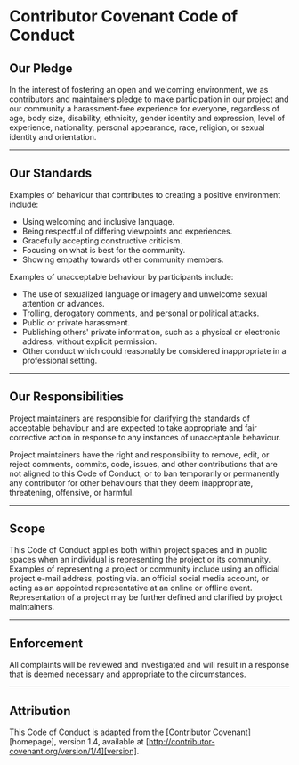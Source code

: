 # Contributor Covenant Code of Conduct

## Our Pledge

In the interest of fostering an open and welcoming environment, we as contributors and maintainers pledge to make participation in our project and our community a harassment-free experience for everyone, regardless of age, body size, disability, ethnicity, gender identity and expression, level of experience, nationality, personal appearance, race, religion, or sexual identity and orientation.

---

## Our Standards

Examples of behaviour that contributes to creating a positive environment include:

* Using welcoming and inclusive language.
* Being respectful of differing viewpoints and experiences.
* Gracefully accepting constructive criticism.
* Focusing on what is best for the community.
* Showing empathy towards other community members.

Examples of unacceptable behaviour by participants include:

* The use of sexualized language or imagery and unwelcome sexual attention or advances.
* Trolling, derogatory comments, and personal or political attacks.
* Public or private harassment.
* Publishing others' private information, such as a physical or electronic address, without explicit permission.
* Other conduct which could reasonably be considered inappropriate in a professional setting.

---

## Our Responsibilities

Project maintainers are responsible for clarifying the standards of acceptable behaviour and are expected to take appropriate and fair corrective action in response to any instances of unacceptable behaviour.

Project maintainers have the right and responsibility to remove, edit, or reject comments, commits, code, issues, and other contributions that are not aligned to this Code of Conduct, or to ban temporarily or permanently any contributor for other behaviours that they deem inappropriate, threatening, offensive, or harmful.

---

## Scope

This Code of Conduct applies both within project spaces and in public spaces when an individual is representing the project or its community. Examples of representing a project or community include using an official project e-mail address, posting via. an official social media account, or acting as an appointed representative at an online or offline event. Representation of a project may be further defined and clarified by project maintainers.

---

## Enforcement

All complaints will be reviewed and investigated and will result in a response that is deemed necessary and appropriate to the circumstances.

---

## Attribution

This Code of Conduct is adapted from the [Contributor Covenant][homepage], version 1.4, available at [http://contributor-covenant.org/version/1/4][version].
